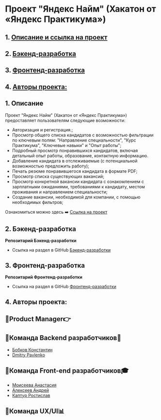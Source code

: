 # Проект "Яндекс Найм" (Хакатон от «Яндекс Практикума»)

## 1. [Описание и ссылка на проект](#1)
## 2. [Бэкенд-разработка](#2)
## 3. [Фронтенд-разработка](#3)
## 4. [Авторы проекта:](#4)

## 1. Описание  <a id=1></a>

Проект "Яндекс Найм" (Хакатон от «Яндекс Практикума») предоставляет пользователям следующие возможности:
- Авторизация и регистрация.;
- Просмотр общего списка кандидатов с возможностью фильтрации по ключевым полям: 
  "Направление специальности", "Курс Практикума", "Ключевые навыки" и "Опыт работы";
- Подробный просмотр понравившихся кандидатов, 
включая детальный опыт работы, образование, контактную информацию.
- Добавление кандидата в отслеживаемые (с потенциальной возможностью предложить работу);
- Печать резюме понравившегося кандидата в формате PDF;
- Просмотр списка существующих вакансий;
- Просмотр конкретной вакансии кандидата с ознакомлением с зарплатными ожиданиями, 
требованиями к кандидату, местом проживания и направлением специальности;
- Создание вакансии, необходимой для компании, с помощью необходимых фильтров;

Ознакомиться можно здесь ➡️ [Ссылка на проект](https://infinity-team-8.ru/)

## 2. Бэкенд-разработка <a id=2></a>
**Репозитарий Бэкенд-разработки**
- Ссылка на раздел в GitHub [Бэкенд-разработки](https://github.com/DPavlen/Hackathon_team_8/tree/develop/backend)

## 3. Фронтенд-разработка <a id=3></a>
**Репозитарий Фронтенд-разработки**
- Ссылка на раздел в GitHub [Фронтенд-разработки](https://github.com/DPavlen/Hackathon_team_8/tree/develop/frontend)


## 4. Авторы проекта: <a id=4></a>

## 👑Product Manager👉

## 🤝Команда Backend разработчиков🚀
+ [Бобков Константин](https://github.com/deltabobkov)
+ [Dmitry Pavlenko](https://github.com/DPavlen)

## 💪Команда Front-end разработчиков🎓 
+ [Моисеева Анастасия](https://github.com/AnastasiaMoiseeva0)
+ [Алексеев Андрей](https://github.com/cipher24)
+ [Каптур Ростислав](https://github.com/rastereo)
 
## 💎Команда UX/UI📊

